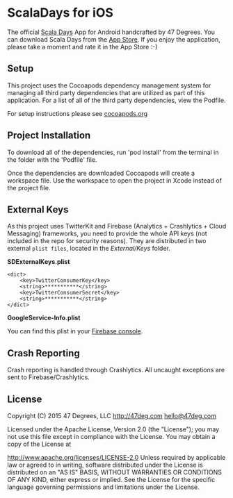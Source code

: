 # ScalaDays for iOS
The official [Scala Days](http://www.scaladays.org) App for Android handcrafted by 47 Degrees. You can download Scala Days from the [App Store](https://itunes.apple.com/us/app/scaladays/id883566471?mt=8 ). If you enjoy the application, please take a moment and rate it in the App Store  :-)

## Setup

This project uses the Cocoapods dependency management system for managing all third party dependencies that are utilized as part of this application. For a list of all of the third party dependencies, view the Podfile.

For setup instructions please see  [cocoapods.org](http://cocoapods.org/)

## Project Installation

To download all of the dependencies, run 'pod install' from the terminal in the folder with the 'Podfile' file.

Once the dependencies are downloaded Cocoapods will create a workspace file. Use the workspace to open the project in Xcode instead of the project file.

## External Keys

As this project uses TwitterKit and Firebase (Analytics + Crashlytics + Cloud Messaging) frameworks, you need to provide the whole API keys (not included in the repo for security reasons). They are distributed in two external `plist files`, located in the *External/Keys* folder.

**SDExternalKeys.plist**

	<dict>
		<key>TwitterConsumerKey</key>
		<string>***********</string>
		<key>TwitterConsumerSecret</key>
		<string>***********</string>
	</dict>

**GoogleService-Info.plist**

You can find this plist in your [Firebase console](https://firebase.google.com/).

## Crash Reporting

Crash reporting is handled through Crashlytics. All uncaught exceptions are sent to Firebase/Crashlytics.

## License
Copyright (C) 2015 47 Degrees, LLC http://47deg.com hello@47deg.com

Licensed under the Apache License, Version 2.0 (the "License"); you may not use this file except in compliance with the License. You may obtain a copy of the License at

http://www.apache.org/licenses/LICENSE-2.0 Unless required by applicable law or agreed to in writing, software distributed under the License is distributed on an "AS IS" BASIS, WITHOUT WARRANTIES OR CONDITIONS OF ANY KIND, either express or implied. See the License for the specific language governing permissions and limitations under the License.
